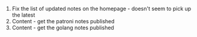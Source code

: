 1. Fix the list of updated notes on the homepage - doesn't seem to pick up the latest
2. Content - get the patroni notes published
3. Content - get the golang notes published
